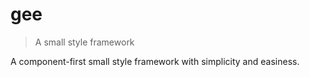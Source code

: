# gee

> A small style framework

A component-first small style framework with simplicity and easiness.
